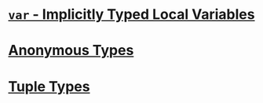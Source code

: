 <!--
//____________________________________________________________________________________________________________________________________
//
//  Copyright (C) 2023, Mariusz Postol LODZ POLAND.
//
//  To be in touch join the community by pressing the `Watch` button and get started commenting using the discussion panel at
//
//  https://github.com/mpostol/TP/discussions/182
//
//  by introducing yourself and telling us what you do with this community.
//_____________________________________________________________________________________________________________________________________
-->

# [`var` - Implicitly Typed Local Variables](https://docs.microsoft.com/en-us/dotnet/csharp/programming-guide/classes-and-structs/implicitly-typed-local-variables)

# [Anonymous Types](https://docs.microsoft.com/en-us/dotnet/csharp/programming-guide/classes-and-structs/anonymous-types)


# [Tuple Types](https://docs.microsoft.com/en-us/dotnet/csharp/tuples)


